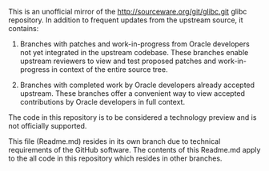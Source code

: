 This is an unofficial mirror of the http://sourceware.org/git/glibc.git glibc repository. In addition to frequent updates from the upstream source, it contains:

1. Branches with patches and work-in-progress from Oracle developers not yet integrated in the upstream codebase. These branches enable upstream reviewers to view and test proposed patches and work-in-progress in context of the entire source tree.

2. Branches with completed work by Oracle developers already accepted upstream. These branches offer a convenient way to view accepted contributions by Oracle developers in full context.

The code in this repository is to be considered a technology preview and is not officially supported.

This file (Readme.md) resides in its own branch due to technical requirements of the GitHub software. The contents of this Readme.md apply to the all code in this repository which resides in other branches.
